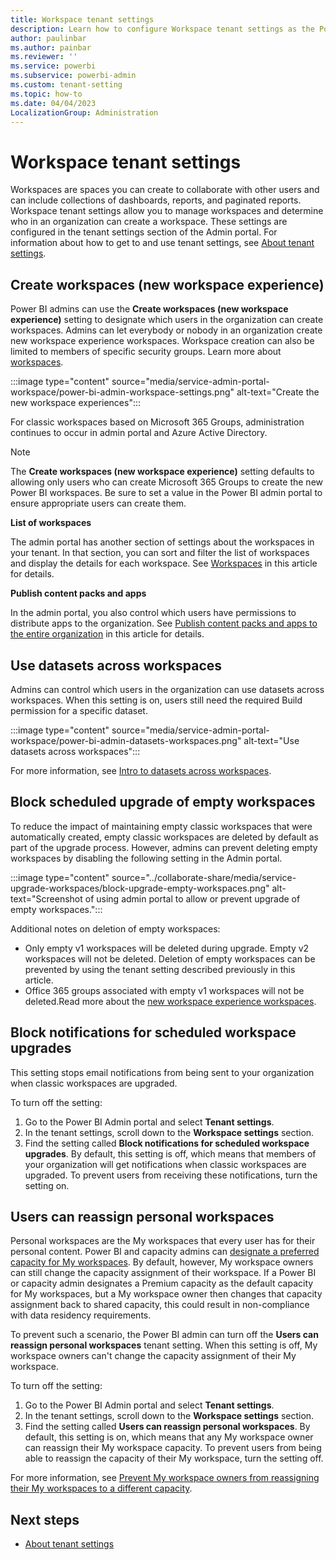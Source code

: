 ```yaml
---
title: Workspace tenant settings
description: Learn how to configure Workspace tenant settings as the Power BI tenant admin.
author: paulinbar
ms.author: painbar
ms.reviewer: ''
ms.service: powerbi
ms.subservice: powerbi-admin
ms.custom: tenant-setting
ms.topic: how-to
ms.date: 04/04/2023
LocalizationGroup: Administration
---
```


# Workspace tenant settings

Workspaces are spaces you can create to collaborate with other users and can include collections of dashboards, reports, and paginated reports. Workspace tenant settings allow you to manage workspaces and determine who in an organization can create a workspace. These settings are configured in the tenant settings section of the Admin portal. For information about how to get to and use tenant settings, see [About tenant settings](service-admin-portal-about-tenant-settings.md).

## Create workspaces (new workspace experience)

Power BI admins can use the **Create workspaces (new workspace experience)** setting to designate which users in the organization can create workspaces. Admins can let everybody or nobody in an organization create new workspace experience workspaces. Workspace creation can also be limited to members of specific security groups. Learn more about [workspaces](../collaborate-share/service-new-workspaces.md).

:::image type="content" source="media/service-admin-portal-workspace/power-bi-admin-workspace-settings.png" alt-text="Create the new workspace experiences":::

For classic workspaces based on Microsoft 365 Groups, administration continues to occur in admin portal and Azure Active Directory.

> [!NOTE]
> The **Create workspaces (new workspace experience)** setting defaults to allowing only users who can create Microsoft 365 Groups to create the new Power BI workspaces. Be sure to set a value in the Power BI admin portal to ensure appropriate users can create them.

**List of workspaces**

The admin portal has another section of settings about the workspaces in your tenant. In that section, you can sort and filter the list of workspaces and display the details for each workspace. See [Workspaces](service-admin-portal-workspaces.md) in this article for details.

**Publish content packs and apps**

In the admin portal, you also control which users have permissions to distribute apps to the organization. See [Publish content packs and apps to the entire organization](service-admin-portal-content-pack-app.md#publish-content-packs-and-apps-to-the-entire-organization) in this article for details.

## Use datasets across workspaces

Admins can control which users in the organization can use datasets across workspaces. When this setting is on, users still need the required Build permission for a specific dataset.

:::image type="content" source="media/service-admin-portal-workspace/power-bi-admin-datasets-workspaces.png" alt-text="Use datasets across workspaces":::

For more information, see [Intro to datasets across workspaces](../connect-data/service-datasets-across-workspaces.md).

## Block scheduled upgrade of empty workspaces

To reduce the impact of maintaining empty classic workspaces that were automatically created, empty classic workspaces are deleted by default as part of the upgrade process. However, admins can prevent deleting empty workspaces by disabling the following setting in the Admin portal.

:::image type="content" source="../collaborate-share/media/service-upgrade-workspaces/block-upgrade-empty-workspaces.png" alt-text="Screenshot of using admin portal to allow or prevent upgrade of empty workspaces.":::

Additional notes on deletion of empty workspaces:

- Only empty v1 workspaces will be deleted during upgrade. Empty v2 workspaces will not be deleted. Deletion of empty workspaces can be prevented by using the tenant setting described previously in this article.
- Office 365 groups associated with empty v1 workspaces will not be deleted.Read more about the [new workspace experience workspaces](../collaborate-share/service-new-workspaces.md).

## Block notifications for scheduled workspace upgrades

This setting stops email notifications from being sent to your organization when classic workspaces are upgraded.

To turn off the setting:

1. Go to the Power BI Admin portal and select **Tenant settings**.
1. In the tenant settings, scroll down to the **Workspace settings** section.
1. Find the setting called **Block notifications for scheduled workspace upgrades**. By default, this setting is off, which means that members of your organization will get notifications when classic workspaces are upgraded. To prevent users from receiving these notifications, turn the setting on.


## Users can reassign personal workspaces 

Personal workspaces are the My workspaces that every user has for their personal content. Power BI and capacity admins can [designate a preferred capacity for My workspaces](../enterprise/service-admin-premium-manage.md#designate-a-default-capacity-for-my-workspaces). By default, however, My workspace owners can still change the capacity assignment of their workspace. If a Power BI or capacity admin designates a Premium capacity as the default capacity for My workspaces, but a My workspace owner then changes that capacity assignment back to shared capacity, this could result in non-compliance with data residency requirements.

To prevent such a scenario, the Power BI admin can turn off the **Users can reassign personal workspaces** tenant setting. When this setting is off, My workspace owners can't change the capacity assignment of their My workspace.

To turn off the setting:

1. Go to the Power BI Admin portal and select **Tenant settings**.
1. In the tenant settings, scroll down to the **Workspace settings** section.
1. Find the setting called **Users can reassign personal workspaces**. By default, this setting is on, which means that any My workspace owner can reassign their My workspace capacity. To prevent users from being able to reassign the capacity of their My workspace, turn the setting off.

For more information, see [Prevent My workspace owners from reassigning their My workspaces to a different capacity](./service-admin-portal-workspaces.md#prevent-my-workspace-owners-from-reassigning-their-my-workspaces-to-a-different-capacity).

## Next steps

* [About tenant settings](service-admin-portal-about-tenant-settings.md)
